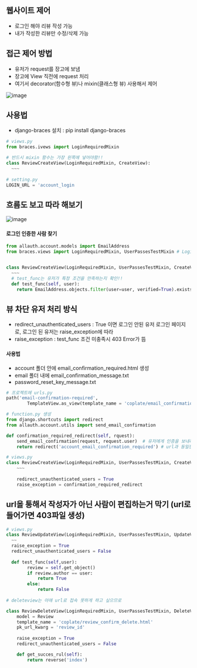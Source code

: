 ## 웹사이트 제어
* 로그인 해야 리뷰 작성 가능
* 내가 작성한 리뷰만 수정/삭제 가능

## 접근 제어 방법
* 유저가 request를 장고에 보냄
* 장고에 View 직전에 request 처리
* 여기서 decorator(함수형 뷰)나 mixin(클래스형 뷰) 사용해서 제어

![image](https://user-images.githubusercontent.com/63588046/182278767-2bd2a516-56f3-425f-88be-f1b76ffab17f.png)


## 사용법
* django-braces 설치 : pip install django-braces
```python
# views.py
from braces.ivews import LoginRequiredMixin

# 반드시 mixin 함수는 가장 왼쪽에 넣어야함!!
class ReviewCreateView(LoginRequiredMixin, CreateView):
  ~~~
  
# setting.py
LOGIN_URL = 'account_login
```

## 흐름도 보고 따라 해보기
![image](https://user-images.githubusercontent.com/63588046/182280529-8a584702-b084-4be0-ae09-465419d79199.png)

#### 로그인 인증한 사람 찾기
```python
from allauth.account.models import EmailAddress
from braces.views import LoginRequiredMixin, UserPassesTestMixin # LoginRequredMixin은 로그인 유무 확인, UserPassesTestMixin은 유저가 이메일 인증 했는지 확인 (test func로 전달해서 확인)


class ReviewCreateView(LoginRequiredMixin, UserPassesTestMixin, CreateView):
  ~~~
  # test_func는 유저가 특정 조건을 만족하는지 확인!!
  def test_func(self, user):
    return EmailAddress.objects.filter(user=user, verified=True).exists() # boolen 값으로 나옴
```

## 뷰 차단 유저 처리 방식
* redirect_unauthenticated_users : True 이면 로그인 안된 유저 로그인 페이지로, 로그인 된 유저는 raise_exception에 따라
* raise_exception : test_func 조건 미충족시 403 Error가 뜸

#### 사용법
* account 폴더 안에 email_confirmation_required.html 생성
* email 폴더 내에 email_confirmation_message.txt
* password_reset_key_message.txt 
```python
# 프로젝트에 urls.py
path('email-confirmation-required', 
        TemplateView.as_view(template_name = 'coplate/email_confirmation_required.html'), name='account_email_confirmation_required'),

# function.py 생성
from django.shortcuts import redirect
from allauth.account.utils import send_email_confirmation

def confirmation_required_redirect(self, rquest):
    send_email_confirmation(request, request.user)  # 유저에게 인증을 보내라
    return redirect('account_email_confirmation_required') # url과 동일한 이름, 인증이 필요한 페이지로 이동시켜줌

# views.py
class ReviewCreateView(LoginRequiredMixin, UserPassesTestMixin, CreateView):
    ~~~
    
    redirect_unauthenticated_users = True
    raise_exception = confirmation_required_redirect

```

## url을 통해서 작성자가 아닌 사람이 편집하는거 막기 (url로 들어가면 403파일 생성)
```python
# views.py
class ReviewUpdateView(LoginRequiredMixin, UserPassesTestMixin, UpdateView):
  ~~
  raise_exception = True
  redirect_unauthenticated_users = False 
 
  def test_func(self,user):
        review = self.get_object()
        if review.author == user:
            return True
        else:
            return False
            
# deleteview는 아애 url로 접속 못하게 하고 싶으므로

class ReviewDeleteView(LoginRequiredMixin, UserPassesTestMixin, DeleteView):
    model = Review
    template_name = 'coplate/review_confirm_delete.html'
    pk_url_kwarg = 'review_id'
    
    raise_exception = True
    redirect_unauthenticated_users = False 

    def get_succes_rul(self):
        return reverse('index')
```

